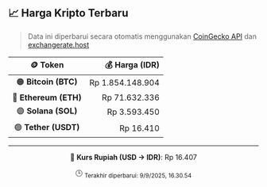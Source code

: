 

<!-- HARGA_KRIPTO -->
## 📈 Harga Kripto Terbaru

> Data ini diperbarui secara otomatis menggunakan [CoinGecko API](https://www.coingecko.com/) dan [exchangerate.host](https://exchangerate.host/)

<div align="center">

| 🪙 Token | 💰 Harga (IDR) |
|:------:|---------------:|
| 🟠 **Bitcoin (BTC)**   | Rp 1.854.148.904 |
| 🔵 **Ethereum (ETH)**  | Rp 71.632.336 |
| 🟣 **Solana (SOL)**    | Rp 3.593.450 |
| 🟢 **Tether (USDT)**   | Rp 16.410 |

---

💱 **Kurs Rupiah (USD → IDR)**: Rp 16.407

🕒 <sub>Terakhir diperbarui: 9/9/2025, 16.30.54</sub>

</div>
<!-- /HARGA_KRIPTO -->